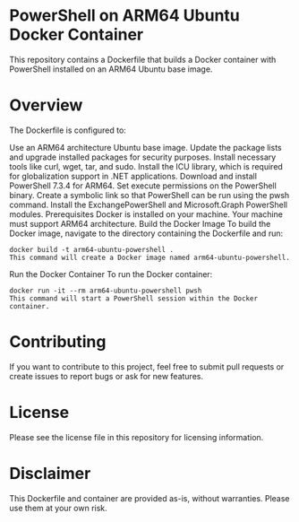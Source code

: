 # PowerShell on ARM64 Ubuntu Docker Container
This repository contains a Dockerfile that builds a Docker container with PowerShell installed on an ARM64 Ubuntu base image.

# Overview
The Dockerfile is configured to:

Use an ARM64 architecture Ubuntu base image.
Update the package lists and upgrade installed packages for security purposes.
Install necessary tools like curl, wget, tar, and sudo.
Install the ICU library, which is required for globalization support in .NET applications.
Download and install PowerShell 7.3.4 for ARM64.
Set execute permissions on the PowerShell binary.
Create a symbolic link so that PowerShell can be run using the pwsh command.
Install the ExchangePowerShell and Microsoft.Graph PowerShell modules.
Prerequisites
Docker is installed on your machine.
Your machine must support ARM64 architecture.
Build the Docker Image
To build the Docker image, navigate to the directory containing the Dockerfile and run:

```
docker build -t arm64-ubuntu-powershell .
This command will create a Docker image named arm64-ubuntu-powershell.
```

Run the Docker Container
To run the Docker container:

```
docker run -it --rm arm64-ubuntu-powershell pwsh
This command will start a PowerShell session within the Docker container.
```

# Contributing
If you want to contribute to this project, feel free to submit pull requests or create issues to report bugs or ask for new features.

# License
Please see the license file in this repository for licensing information.

# Disclaimer
This Dockerfile and container are provided as-is, without warranties. Please use them at your own risk.

